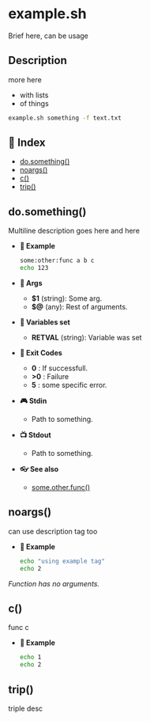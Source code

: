# example.sh

Brief here, can be usage

## Description

more here
* with lists
* of things

```bash
example.sh something -f text.txt
```

## 📇 Index

* [do.something()](#dosomething)
* [noargs()](#noargs)
* [c()](#c)
* [trip()](#trip)

## do.something()

Multiline description goes here
and here

* __🔧 Example__

  ```bash
  some:other:func a b c
  echo 123
  ```

* __🔌 Args__

  * __$1__ (string): Some arg.
  * __$@__ (any): Rest of arguments.

* __🎯 Variables set__

  * __RETVAL__ (string): Variable was set

* __🔢 Exit Codes__

  * __0__ :  If successfull.
  * __>0__ : Failure
  * __5__ :  some specific error.

* __🎮 Stdin__

  * Path to something.

* __📺 Stdout__

  * Path to something.

* __👓 See also__

  * [some.other.func()](#someotherfunc)

## noargs()

can use description tag too

* __🔧 Example__

  ```bash
  echo "using example tag"
  echo 2
  ```

_Function has no arguments._

## c()

func c

* __🔧 Example__

  ```bash
  echo 1
  echo 2
  ```

## trip()

triple desc
